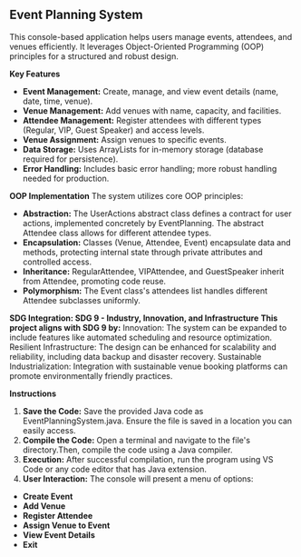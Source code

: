 ## Event Planning System
This console-based application helps users manage events, attendees, and venues efficiently. It leverages Object-Oriented Programming (OOP) principles for a structured and robust design.

**Key Features**
* **Event Management:** Create, manage, and view event details (name, date, time, venue).
* **Venue Management:** Add venues with name, capacity, and facilities.
* **Attendee Management:** Register attendees with different types (Regular, VIP, Guest Speaker) and access levels.
* **Venue Assignment:** Assign venues to specific events.
* **Data Storage:** Uses ArrayLists for in-memory storage (database required for persistence).
* **Error Handling:** Includes basic error handling; more robust handling needed for production.
  
**OOP Implementation**
The system utilizes core OOP principles:
* **Abstraction:** The UserActions abstract class defines a contract for user actions, implemented concretely by EventPlanning. The abstract Attendee class allows for different attendee types.
* **Encapsulation:** Classes (Venue, Attendee, Event) encapsulate data and methods, protecting internal state through private attributes and controlled access.
* **Inheritance:** RegularAttendee, VIPAttendee, and GuestSpeaker inherit from Attendee, promoting code reuse.
* **Polymorphism:** The Event class's attendees list handles different Attendee subclasses uniformly.
  
**SDG Integration: SDG 9 - Industry, Innovation, and Infrastructure**
**This project aligns with SDG 9 by:**
Innovation: The system can be expanded to include features like automated scheduling and resource optimization.
Resilient Infrastructure: The design can be enhanced for scalability and reliability, including data backup and disaster recovery.
Sustainable Industrialization: Integration with sustainable venue booking platforms can promote environmentally friendly practices.

**Instructions**
1. **Save the Code:** Save the provided Java code as EventPlanningSystem.java. Ensure the file is saved in a location you can easily access.
2. **Compile the Code:** Open a terminal and navigate to the file's directory.Then, compile the code using a Java compiler.
3. **Execution:** After successful compilation, run the program using VS Code or any code editor that has Java extension.
4. **User Interaction:** The console will present a menu of options:
* **Create Event**
* **Add Venue**
* **Register Attendee**
* **Assign Venue to Event**
* **View Event Details**
* **Exit**
